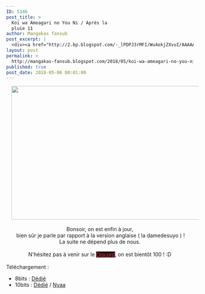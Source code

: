 ```yaml
---
ID: 5346
post_title: >
  Koi wa Ameagari no You Ni / Après la
  pluie 11
author: Mangakas fansub
post_excerpt: |
  <div><a href="http://2.bp.blogspot.com/-_lPDPJ3rMFI/Wu4okjZXvuI/AAAAAAAABNc/2HACm4rSm1YqZXfhho8zd3vzMCRQQrFwgCK4BGAYYCw/s1600/vlcsnap-error157.png"><img border="0" height="360" src="https://2.bp.blogspot.com/-_lPDPJ3rMFI/Wu4okjZXvuI/AAAAAAAABNc/2HACm4rSm1YqZXfhho8zd3vzMCRQQrFwgCK4BGAYYCw/s640/vlcsnap-error157.png" width="640"></a></div><div><br></div><div>Bonsoir, on est enfin &agrave; jour,</div><div>&nbsp;bien s&ucirc;r je parle par rapport &agrave; la version anglaise ( la damedesuyo ) !</div><div>La suite ne d&eacute;pend plus de nous.</div><div><br></div><div>N'h&eacute;sitez pas &agrave; venir sur le&nbsp;<a href="https://discord.gg/xzxCd89" target="_blank">Discord</a>, on est bient&ocirc;t 100 ! :D</div><div><br></div><div>T&eacute;l&eacute;chargement :&nbsp;</div><div></div><ul><li>8bits : <a href="https://ddl.family-desuyo.moe/Anime/Koi%20wa%20%28Apr%C3%A8s%20la%20Pluie%29/%5BMangakas-Family%5D%20Koi%20wa%20Ameagari%20no%20Y%C3%B4%20ni%20%28Apr%C3%A8s%20la%20Pluie%29%20-%2011%20VOSTFR%20%5BTV%201080p%20AAC%5D%20%5BAF94036D%5D.mp4" target="_blank">D&eacute;di&eacute;</a>&nbsp;</li><li>10bits : <a href="https://ddl.family-desuyo.moe/Anime/Koi%20wa%20%28Apr%C3%A8s%20la%20Pluie%29/%5BMangakas-Family%5D%20Koi%20wa%20Ameagari%20no%20Y%C3%B4%20ni%20%28Apr%C3%A8s%20la%20Pluie%29%20-%2011%20VOSTFR%20%5BTV%201080p%2010bits%20E-AC3%5D%20%5B6197419C%5D.mkv" target="_blank">D&eacute;di&eacute;</a> / <a href="https://nyaa.si/view/1034045" target="_blank">Nyaa</a></li></ul>
layout: post
permalink: >
  http://mangakas-fansub.blogspot.com/2018/05/koi-wa-ameagari-no-you-ni-apres-la.html
published: true
post_date: 2018-05-06 00:01:00
---
```

<div class="separator" style="clear: both; text-align: center;"><a href="http://2.bp.blogspot.com/-_lPDPJ3rMFI/Wu4okjZXvuI/AAAAAAAABNc/2HACm4rSm1YqZXfhho8zd3vzMCRQQrFwgCK4BGAYYCw/s1600/vlcsnap-error157.png" imageanchor="1" style="margin-left: 1em; margin-right: 1em;"><img border="0" height="360" src="https://united-subs.dearclouds.com/wp-content/uploads/2018/05/dc01f18192e75401d5cbb0a260ecc3b4.jpg" width="640" /></a></div><div style="text-align: center;"><br /></div><div style="text-align: center;">Bonsoir, on est enfin à jour,</div><div style="text-align: center;">&nbsp;bien sûr je parle par rapport à la version anglaise ( la damedesuyo ) !</div><div style="text-align: center;">La suite ne dépend plus de nous.</div><div style="text-align: center;"><br /></div><div style="text-align: center;">N'hésitez pas à venir sur le&nbsp;<a href="https://discord.gg/xzxCd89" style="background-color: black; color: #ff4152; font-family: &quot;trebuchet ms&quot;, trebuchet, sans-serif; font-size: 14.85px;" >Discord</a>, on est bientôt 100 ! :D</div><div style="text-align: center;"><br /></div><div style="text-align: left;">Téléchargement :&nbsp;</div><div style="text-align: left;"></div><ul><li>8bits : <a href="https://ddl.family-desuyo.moe/Anime/Koi%20wa%20%28Apr%C3%A8s%20la%20Pluie%29/%5BMangakas-Family%5D%20Koi%20wa%20Ameagari%20no%20Y%C3%B4%20ni%20%28Apr%C3%A8s%20la%20Pluie%29%20-%2011%20VOSTFR%20%5BTV%201080p%20AAC%5D%20%5BAF94036D%5D.mp4" >Dédié</a>&nbsp;</li><li>10bits : <a href="https://ddl.family-desuyo.moe/Anime/Koi%20wa%20%28Apr%C3%A8s%20la%20Pluie%29/%5BMangakas-Family%5D%20Koi%20wa%20Ameagari%20no%20Y%C3%B4%20ni%20%28Apr%C3%A8s%20la%20Pluie%29%20-%2011%20VOSTFR%20%5BTV%201080p%2010bits%20E-AC3%5D%20%5B6197419C%5D.mkv" >Dédié</a> / <a href="https://nyaa.si/view/1034045" >Nyaa</a></li></ul>
